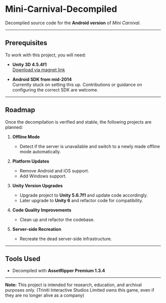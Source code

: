 # Mini-Carnival-Decompiled

Decompiled source code for the **Android version** of *Mini Carnival*.

---

## Prerequisites

To work with this project, you will need:

- **Unity 3D 4.5.4f1**  
  [Download via magnet link](magnet:?xt=urn:btih:1A4377BCA45C5713C92F1C5B09A68A5740C4BCEA&tr=http%3A%2F%2Fbt2.t-ru.org%2Fann%3Fmagnet&dn=Unity%203D%20Pro%204.5.4%20f1%20x86%20%5B2014%2C%20ENG%5D)

- **Android SDK from mid-2014**  
  Currently stuck on setting this up. Contributions or guidance on configuring the correct SDK are welcome.

---

## Roadmap

Once the decompilation is verified and stable, the following projects are planned:

1. **Offline Mode**  
   - Detect if the server is unavailable and switch to a newly made offline mode automatically.

2. **Platform Updates**  
   - Remove Android and iOS support.
   - Add Windows support.

3. **Unity Version Upgrades**  
   - Upgrade project to **Unity 5.6.7f1** and update code accordingly.  
   - Later upgrade to **Unity 6** and refactor code for compatibility.

4. **Code Quality Improvements**  
   - Clean up and refactor the codebase.

5. **Server-side Recreation**  
   - Recreate the dead server-side infrastructure.

---

## Tools Used

- Decompiled with **AssetRipper Premium 1.3.4**

---

**Note:** This project is intended for research, education, and archival purposes only. (Triniti Interactive Studios Limited owns this game, even if they are no longer alive as a company)
